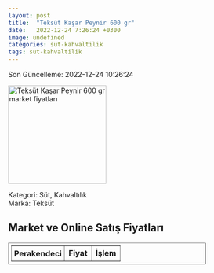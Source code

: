 ```yaml
---
layout: post
title:  "Teksüt Kaşar Peynir 600 gr"
date:   2022-12-24 7:26:24 +0300
image: undefined
categories: sut-kahvaltilik
tags: sut-kahvaltilik
---
```


Son Güncelleme: 2022-12-24 10:26:24

<img src="undefined" width="200" alt="Teksüt Kaşar Peynir 600 gr market fiyatları" />

Kategori: Süt, Kahvaltılık
<br />
Marka: Teksüt

<h2>Market ve Online Satış Fiyatları</h2>

<table border="1" style="padding: 5px;width:80%;">
  <tr>
    <td style="padding: 5px;"><strong>Perakendeci</strong></td>
    <td><strong>Fiyat</strong></td>
    <td><strong>İşlem</strong></td>
  </tr>
  
</table>
